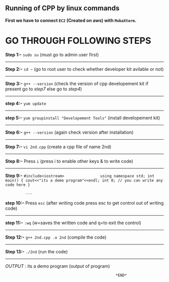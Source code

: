 ## Running of CPP by linux commands

**First we have to connect `EC2` (Created on aws) with `MobaXterm`.**

# GO THROUGH FOLLOWING STEPS

**Step 1:-** `sudo su`           (must go to admin user first)

---
**Step 2:-** `cd ~`              (go to root user to check whether developer kit avilable or not)

---
**Step 3:-** `g++ --version`     (check the version of cpp developement kit if present go to *step7* else go to *step4*)

---
**step 4:-** `yum update`

---
**step 5:-** `yum groupinstall "Developement Tools"` (install developement kit)

---
**Step 6:-** `g++ --version`     (again check version after installation)

---
**Step 7:-** `vi 2nd.cpp`        (create a cpp file of name 2nd)

---
**Step 8:-**  Press `i`          (press i to enable other keys & to write code)

---
**Step 9:-** ```
             #include<iostream>               
             using namespace std;
             int main()
             {
             cout<<"its a demo program"<<endl;
             int 0;
             // you can write any code here
             }
             ```
             
             ---
**step 10:-** Press `esc`              (after writing code press esc to get control out of writing code)

---
**step 11:-** `:wq`                    (w=saves the written code and q=to exit the control)

---
**Step 12:-** `g++ 2nd.cpp .o 2nd`     (compile the code)

---
**Step 13:-** `./2nd`                  (run the code)

---

*OUTPUT* : its a demo program          (output of program)

                                                     *END*
